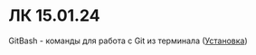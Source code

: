 # ЛК 15.01.24
GitBash - команды для работа с Git из терминала ([Установка](https://git-scm.com/downloads))
